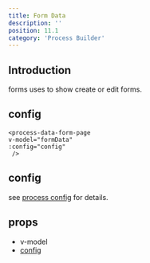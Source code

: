 ```yaml
---
title: Form Data
description: ''
position: 11.1
category: 'Process Builder'
---
```


## Introduction
forms uses to show create or edit forms. 

## config
```vue
<process-data-form-page
v-model="formData"
:config="config"
 />
```

## config
see [process config](/builder/process) for details.

## props
- v-model 
- [config](/builder/process)